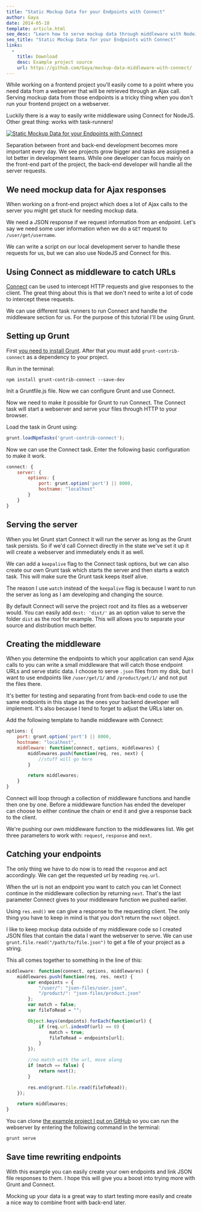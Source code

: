 ```yaml
---
title: "Static Mockup Data for your Endpoints with Connect"
author: Gaya
date: 2014-05-10
template: article.html
seo_desc: "Learn how to serve mockup data through middleware with NodeJS, Connect and Grunt."
seo_title: "Static Mockup Data for your Endpoints with Connect"
links:
  -
    title: Download
    desc: Example project source
    url: https://github.com/Gaya/mockup-data-middleware-with-connect/
---
```

While working on a frontend project you'll easily come to a point where you need data from a webserver that will be retrieved through an Ajax call. Serving mockup data from those endpoints is a tricky thing when you don't run your frontend project on a webserver.

Luckily there is a way to easily write middleware using Connect for NodeJS. Other great thing: works with task-runners!

[![Static Mockup Data for your Endpoints with Connect](/articles/static-mockup-data-endpoints-connect/static-mockup-data-endpoints-connect.jpg)](http://www.gayadesign.com/front-end/static-mockup-data-endpoints-connect/)  
<span class="more"></span>

Separation between front and back-end development becomes more important every day. We see projects grow bigger and tasks are assigned a lot better in development teams. While one developer can focus mainly on the front-end part of the project, the back-end developer will handle all the server requests.

We need mockup data for Ajax responses
--------------------------------------

When working on a front-end project which does a lot of Ajax calls to the server you might get stuck for needing mockup data.

We need a JSON response if we request information from an endpoint. Let's say we need some user information when we do a `GET` request to `/user/get/username`.

We can write a script on our local development server to handle these requests for us, but we can also use NodeJS and Connect for this.

Using Connect as middleware to catch URLs
-----------------------------------------

[Connect](http://www.senchalabs.org/connect/ "Connect") can be used to intercept HTTP requests and give responses to the client. The great thing about this is that we don't need to write a lot of code to intercept these requests.

We can use different task runners to run Connect and handle the middleware section for us. For the purpose of this tutorial I'll be using Grunt.

Setting up Grunt
----------------

First [you need to install Grunt](http://www.gayadesign.com/front-end/javascript-development-workflow-using-grunt/ "Automating your JavaScript workflow using Grunt"). After that you must add `grunt-contrib-connect` as a dependency to your project.

Run in the terminal:  
 
```
npm install grunt-contrib-connect --save-dev
```


Init a Gruntfile.js file. Now we can configure Grunt and use Connect.

Now we need to make it possible for Grunt to run Connect. The Connect task will start a webserver and serve your files through HTTP to your browser.

Load the task in Grunt using:


```javascript
grunt.loadNpmTasks('grunt-contrib-connect');
```


Now we can use the Connect task. Enter the following basic configuration to make it work.


```javascript
connect: {
    server: {
        options: {
            port: grunt.option('port') || 8000,
            hostname: "localhost"
        }
    }
}
```


Serving the server
------------------

When you let Grunt start Connect it will run the server as long as the Grunt task persists. So if we'd call Connect directly in the state we've set it up it will create a webserver and immediately ends it as well.

We can add a `keepalive` flag to the Connect task options, but we can also create our own Grunt task which starts the server and then starts a watch task. This will make sure the Grunt task keeps itself alive.

The reason I use `watch` instead of the `keepalive` flag is because I want to run the server as long as I am developing and changing the source.

By default Connect will serve the project root and its files as a webserver would. You can easily add `dest: 'dist/'` as an option value to serve the folder `dist` as the root for example. This will allows you to separate your source and distribution much better.

Creating the middleware
-----------------------

When you determine the endpoints to which your application can send Ajax calls to you can write a small middleware that will catch those endpoint URLs and serve static data. I choose to serve `.json` files from my disk, but I want to use endpoints like `/user/get/1/` and `/product/get/1/` and not put the files there.

It's better for testing and separating front from back-end code to use the same endpoints in this stage as the ones your backend developer will implement. It's also because I tend to forget to adjust the URLs later on.

Add the following template to handle middleware with Connect:


```javascript
options: {
    port: grunt.option('port') || 8000,
    hostname: "localhost",
    middleware: function(connect, options, middlewares) {
        middlewares.push(function(req, res, next) {
            //stuff will go here
        }

        return middlewares;
    }
}
```


Connect will loop through a collection of middleware functions and handle then one by one. Before a middleware function has ended the developer can choose to either continue the chain or end it and give a response back to the client.

We're pushing our own middleware function to the middlewares list. We get three parameters to work with: `request`, `response` and `next`.

Catching your endpoints
-----------------------

The only thing we have to do now is to read the `response` and act accordingly. We can get the requested url by reading `req.url`.

When the url is not an endpoint you want to catch you can let Connect continue in the middleware collection by returning `next`. That's the last parameter Connect gives to your middleware function we pushed earlier.

Using `res.end()` we can give a response to the requesting client. The only thing you have to keep in mind is that you don't return the `next` object.

I like to keep mockup data outside of my middleware code so I created JSON files that contain the data I want the webserver to serve. We can use `grunt.file.read("/path/to/file.json")` to get a file of your project as a string.

This all comes together to something in the line of this:


```javascript
middleware: function(connect, options, middlewares) {
    middlewares.push(function(req, res, next) {
        var endpoints = {
            "/user/": "json-files/user.json",
            "/product/": "json-files/product.json"
        };
        var match = false;
        var fileToRead = "";

        Object.keys(endpoints).forEach(function(url) {
            if (req.url.indexOf(url) == 0) {
                match = true;
                fileToRead = endpoints[url];
            }
        });

        //no match with the url, move along
        if (match == false) {
            return next();
        }

        res.end(grunt.file.read(fileToRead));
    });

    return middlewares;
}
```


You can clone [the example project I put on GitHub](https://github.com/Gaya/mockup-data-middleware-with-connect) so you can run the webserver by entering the following command in the terminal:


```javascript
grunt serve
```


Save time rewriting endpoints
-----------------------------

With this example you can easily create your own endpoints and link JSON file responses to them. I hope this will give you a boost into trying more with Grunt and Connect.

Mocking up your data is a great way to start testing more easily and create a nice way to combine front with back-end later.